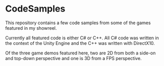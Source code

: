 # CodeSamples

This repository contains a few code samples from some of the games featured in my showreel.

Currently all featured code is either C# or C++. All C# code was written in the context of the Unity Engine
and the C++ was written with DirectX10. 

Of the three game demos featured here, two are 2D from both a side-on and top-down perspective and one is 3D from a FPS perspective.
